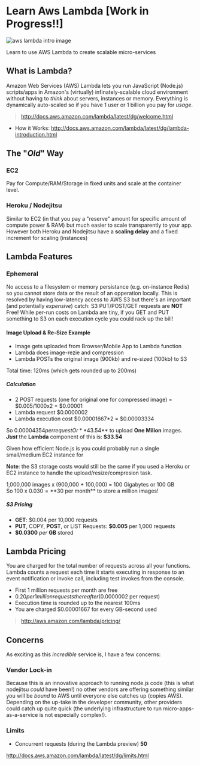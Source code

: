 # Learn Aws Lambda  [Work in Progress!!]

![aws lambda intro image](http://i.imgur.com/9ImDKrv.jpg)

Learn to use AWS Lambda to create scalable micro-services

## What is Lambda?

Amazon Web Services (AWS) Lambda lets you run JavaScript (Node.js)
scripts/apps in Amazon's (virtually) infinately-scalable cloud environment
without having to *think* about servers, instances or memory.
Everything is dynamically auto-scaled so if you have 1 user or 1 billion
you pay for *usage*.

> http://docs.aws.amazon.com/lambda/latest/dg/welcome.html
- How it Works: http://docs.aws.amazon.com/lambda/latest/dg/lambda-introduction.html


## The "*Old*" Way

### EC2

Pay for Compute/RAM/Storage in fixed units and scale at the container level.

### Heroku / Nodejitsu

Similar to EC2 (in that you pay a "reserve" amount for
specific amount of compute power & RAM)
but much easier to scale transparently to your app.
However both Heroku and Nodejitsu have a **scaling delay** and
a fixed increment for scaling (instances)

## Lambda Features

### Ephemeral

No access to a filesystem or memory persistance (e.g. on-instance Redis)
so you cannot store data or the result of an opperation locally.
This is resolved by having low-latency access to AWS S3 but there's an
important (and potentially *expensive*) catch: S3 PUT/POST/GET requests
are **NOT** Free! While per-run costs on Lambda are tiny, if you GET and PUT
something to S3 on each execution cycle you could rack up the bill!

#### Image Upload & Re-Size Example

+ Image gets uploaded from Browser/Mobile App to Lambda function
+ Lambda does image-rezie and compression
+ Lambda POSTs the original image (900kb) and re-sized (100kb) to S3

Total time: 120ms (which gets rounded up to 200ms)

##### Calculation

+ 2 POST requests (one for original one for compressed image) = $0.005/1000x2 = $0.00001
+ Lambda request $0.0000002
+ Lambda execution cost $0.00001667*2 = $0.00003334

So $0.00004354 per request
Or **$43.54** to upload **One Milion** images.  
***Just*** the **Lambda** component of this is: **$33.54**

Given how efficient Node.js is you could probably run a single small/medium
EC2 instance for


**Note**: the S3 storage costs would still be the same if you
used a Heroku or EC2 instance to handle the upload/resize/compresion task.

1,000,000 images x (900,000 + 100,000) = 100 Gigabytes or 100 GB  
So 100 x $0.030 = **$30 per month** to store a million images!



##### S3 Pricing

+ **GET**: $0.004 per 10,000 requests
+ **PUT**, COPY, **POST**, or LIST Requests: **$0.005** per 1,000 requests
+ **$0.0300** *per* **GB** stored

## Lambda Pricing

You are charged for the total number of requests across all your functions. Lambda counts a request each time it starts executing in response to an event notification or invoke call, including test invokes from the console.

+ First 1 million requests per month are free
+ $0.20 per 1 million requests thereafter ($0.0000002 per request)
+ Execution time is rounded up to the nearest 100ms
+ You are charged $0.00001667 for every GB-second used

> http://aws.amazon.com/lambda/pricing/

## Concerns

As exciting as this *incredible* service is, I have a few concerns:

### Vendor Lock-in

Because this is an innovative approach to running node.js code
(this is what nodejitsu *could* have been!) no other vendors are
offering something similar you will be *bound* to AWS until
everyone else catches up (copies AWS).
Depending on the up-take in the developer community,
other providers could catch up quite quick (the underlying infrastructure
  to run micro-apps-as-a-service is not especially complex!).

### Limits

- Concurrent requests (during the Lambda preview)	**50**

http://docs.aws.amazon.com/lambda/latest/dg/limits.html
